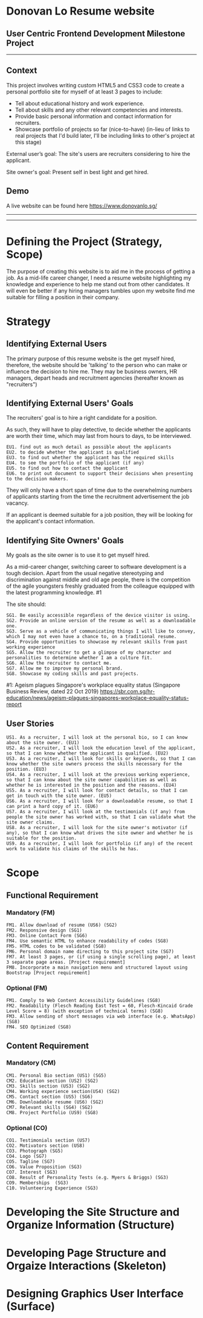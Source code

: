 # Donovan Lo Resume website
## User Centric Frontend Development Milestone Project

---

## Context
This project involves writing custom HTML5 and CSS3 code to create a personal portfolio site for myself of at least 3 pages to  include:

* Tell about educational history and work experience.
* Tell about skills and any other relevant competencies and interests.
* Provide basic personal information and contact information for recruiters.
* Showcase portfolio of projects so far (nice-to-have)
(in-lieu of links to real projects that I'd build later, I'll be including links to other's project at this stage)

External user’s goal: The site's users are recruiters considering to hire the applicant.

Site owner's goal: Present self in best light and get hired.

## Demo

A live website can be found here https://www.donovanlo.sg/

---
---

# Defining the Project (Strategy, Scope)

The purpose of creating this website is to aid me in the process of getting a job. As a mid-life career changer, I need a resume website highlighting my knowledge and experience to help me stand out from other candidates. It will even be better if any hiring managers tumbles upon my website find me suitable for filling a position in their company.

# Strategy

## Identifying External Users

The primary purpose of this resume website is the get myself hired, therefore, the website should be 'talking' to the person who can make or influence the decision to hire me. They may be business owners, HR managers, depart heads and recruitment agencies (hereafter known as "recruiters")

## Identifying External Users' Goals

The recruiters' goal is to hire a right candidate for a position. 

As such, they will have to play detective, to decide whether the applicants are worth their time, which may last from hours to days, to be interviewed.

    EU1. find out as much detail as possible about the applicants 
    EU2. to decide whether the applicant is qualified
    EU3. to find out whether the applicant has the required skills
    EU4. to see the portfolio of the applicant (if any)
    EU5. to find out how to contact the applicant
    EU6. to print out document to support their decisions when presenting to the decision makers.

They will only have a short span of time due to the overwhelming numbers of applicants starting from the time the recruitment advertisement the job vacancy. 

If an applicant is deemed suitable for a job position, they will be looking for the applicant's contact information.

## Identifying Site Owners' Goals

My goals as the site owner is to use it to get myself hired.

As a mid-career changer, switching career to software development is a tough decision. Apart from the usual negative stereotyping and discrimination against middle and old age people, there is the competition of the agile youngsters freshly graduated from the colleague equipped with the latest programming knowledge. #1

The site should: 

    SG1. Be easily accessible regardless of the device visitor is using.
    SG2. Provide an online version of the resume as well as a downloadable one.
    SG3. Serve as a vehicle of communicating things I will like to convey, which I may not even have a chance to, on a traditional resume.
    SG4. Provide opportunities to showcase my relevant skills from past working experience
    SG5. Allow the recruiter to get a glimpse of my character and personalities to determine whether I am a culture fit.
    SG6. Allow the recruiter to contact me.
    SG7. Allow me to improve my personal brand.
    SG8. Showcase my coding skills and past projects.

#1: Ageism plagues Singapore's workplace equality status (Singapore Business Review, dated 22 Oct 2019)
https://sbr.com.sg/hr-education/news/ageism-plagues-singapores-workplace-equality-status-report


## User Stories

    US1. As a recruiter, I will look at the personal bio, so I can know about the site owner. (EU1)
    US2. As a recruiter, I will look the education level of the applicant, so that I can know whether the applicant is qualified. (EU2)
    US3. As a recruiter, I will look for skills or keywords, so that I can know whether the site owners process the skills necessary for the position. (EU3)
    US4. As a recruiter, I will look at the previous working experience, so that I can know about the site owner capabilities as well as whether he is interested in the position and the reasons. (EU4)
    US5. As a recruiter, I will look for contact details, so that I can get in touch with the site owner. (EU5)
    US6. As a recruiter, I will look for a downloadable resume, so that I can print a hard copy of it. (EU6)
    US7. As a recruiter, I will look at the testimonials (if any) from people the site owner has worked with, so that I can validate what the site owner claims.
    US8. As a recruiter, I will look for the site owner's motivator (if any), so that I can know what drives the site owner and whether he is suitable for the position.
    US9. As a recruiter, I will look for portfolio (if any) of the recent work to validate his claims of the skills he has.

# Scope

## Functional Requirement

### Mandatory (FM)

    FM1. Allow download of resume (US6) (SG2)
    FM2. Responsive design (SG1)
    FM3. Online Contact Form (SG6)
    FM4. Use semantic HTML to enhance readability of codes (SG8)
    FM5. HTML codes to be validated (SG8)
    FM6. Personal domain name directing to this project site (SG7)
    FM7. At least 3 pages, or (if using a single scrolling page), at least 3 separate page areas. [Project requirement]
    FM8. Incorporate a main navigation menu and structured layout using Bootstrap [Project requirement]

### Optional (FM)

    FM1. Comply to Web Content Accessibility Guidelines (SG8)
    FM2. Readability (Flesch Reading East Test = 60, Flesch-Kincaid Grade Level Score = 8) (with exception of technical terms) (SG8)
    FM3. Allow sending of short messages via web interface (e.g. WhatsApp) (SG8)
    FM4. SEO Optimized (SG8)

## Content Requirement

### Mandatory (CM)

    CM1. Personal Bio section (US1) (SG5) 
    CM2. Education section (US2) (SG2)
    CM3. Skills section (US3) (SG2)
    CM4. Working experience section(US4) (SG2)
    CM5. Contact section (US5) (SG6)
    CM6. Downloadable resume (US6) (SG2)
    CM7. Relevant skills (SG4) (SG2)
    CM8. Project Portfolio (US9) (SG8)

### Optional (CO)

    CO1. Testimonials section (US7)
    CO2. Motivators section (US8)
    CO3. Photograph (SG5)
    CO4. Logo (SG7)
    CO5. Tagline (SG7)
    CO6. Value Proposition (SG3)
    CO7. Interest (SG3)
    CO8. Result of Personality Tests (e.g. Myers & Briggs) (SG3)
    CO9. Memberships  (SG3)
    C10. Volunteering Experience (SG3)

# Developing the Site Structure and Organize Information (Structure)







# Developing Page Structure and Orgaize Interactions (Skeleton)

# Designing Graphics User Interface (Surface)

